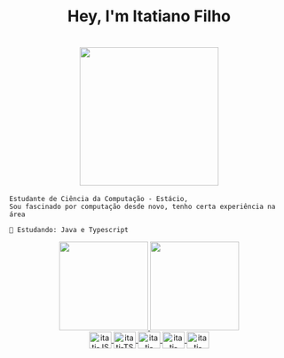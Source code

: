 <h1 align="center" > Hey, I'm Itatiano Filho<h1>
<h3 align="center"><img height="250" src="https://media.tenor.com/YUzRkMOL-3EAAAAC/programming-computer-frog.gif"/></h3>
  
```
Estudante de Ciência da Computação - Estácio, 
Sou fascinado por computação desde novo, tenho certa experiência na área 

🔭 Estudando: Java e Typescript
```
  
<div align="center">
  <a href="https://github.com/itatiN">
  <img height="160em" src="https://github-readme-stats.vercel.app/api?username=itatiN&show_icons=true&theme=monokai&include_all_commits=true&count_private=true"/>
  <img height="160em" src="https://github-readme-stats.vercel.app/api/top-langs/?username=itatiN&layout=compact&langs_count=7&theme=monokai"/>
</div>

<div style="display: inline_block" align="center">
  <img align="center" alt="itati-JS" height="30" width="40" src="https://cdn.jsdelivr.net/gh/devicons/devicon/icons/javascript/javascript-original.svg">
  <img align="center" alt="itati-TS" height="30" width="40" src="https://cdn.jsdelivr.net/gh/devicons/devicon/icons/typescript/typescript-original.svg">
  <img align="center" alt="itati-node" height="30" width="40" src="https://cdn.jsdelivr.net/gh/devicons/devicon/icons/nodejs/nodejs-original.svg">
  <img align="center" alt="itati-java" height="30" width="40" src="https://cdn.jsdelivr.net/gh/devicons/devicon/icons/java/java-original.svg">
  <img align="center" alt="itati-python" height="30" width="40" src="https://cdn.jsdelivr.net/gh/devicons/devicon/icons/python/python-original.svg">
</div>

 
 
